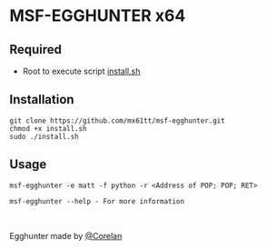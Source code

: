 # MSF-EGGHUNTER x64

## Required

- Root to execute script [install.sh](https://github.com/mx61tt/msf-egghunter/blob/master/install.sh)

## Installation

```
git clone https://github.com/mx61tt/msf-egghunter.git
chmod +x install.sh
sudo ./install.sh
```

## Usage

```
msf-egghunter -e matt -f python -r <Address of POP; POP; RET>

msf-egghunter --help - For more information
```
<br />

Egghunter made by <a href="https://www.corelan.be/index.php/2019/04/23/windows-10-egghunter/" target="_blank">@Corelan</a>
